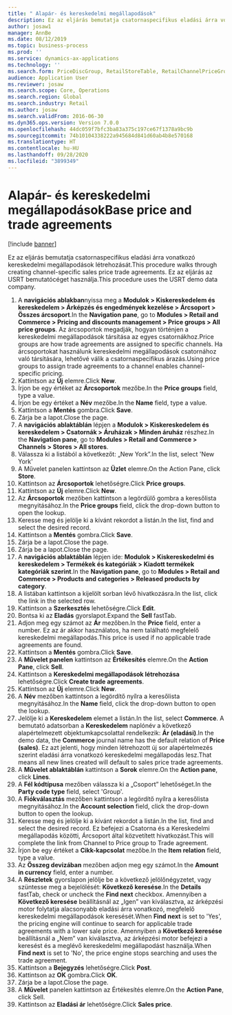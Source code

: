 ```yaml
---
title: " Alapár- és kereskedelmi megállapodások"
description: Ez az eljárás bemutatja csatornaspecifikus eladási árra vonatkozó kereskedelmi megállapodások létrehozását.
author: josaw1
manager: AnnBe
ms.date: 08/12/2019
ms.topic: business-process
ms.prod: ''
ms.service: dynamics-ax-applications
ms.technology: ''
ms.search.form: PriceDiscGroup, RetailStoreTable, RetailChannelPriceGroup, EcoResProductDetailsExtended, PriceDiscAdmTable, PriceDiscAdm
audience: Application User
ms.reviewer: josaw
ms.search.scope: Core, Operations
ms.search.region: Global
ms.search.industry: Retail
ms.author: josaw
ms.search.validFrom: 2016-06-30
ms.dyn365.ops.version: Version 7.0.0
ms.openlocfilehash: 44dc059f7bfc3ba83a375c197ce67f1378a9bc9b
ms.sourcegitcommit: 74b10104338222a945684d841d60ab4b8e570168
ms.translationtype: HT
ms.contentlocale: hu-HU
ms.lasthandoff: 09/28/2020
ms.locfileid: "3899349"
---
```

# <a name="base-price-and-trade-agreements"></a><span data-ttu-id="8eeea-103"> Alapár- és kereskedelmi megállapodások</span><span class="sxs-lookup"><span data-stu-id="8eeea-103">Base price and trade agreements</span></span>

[!include [banner](../includes/banner.md)]

<span data-ttu-id="8eeea-104">Ez az eljárás bemutatja csatornaspecifikus eladási árra vonatkozó kereskedelmi megállapodások létrehozását.</span><span class="sxs-lookup"><span data-stu-id="8eeea-104">This procedure walks through creating channel-specific sales price trade agreements.</span></span> <span data-ttu-id="8eeea-105">Ez az eljárás az USRT bemutatócéget használja.</span><span class="sxs-lookup"><span data-stu-id="8eeea-105">This procedure uses the USRT demo data company.</span></span>

1. <span data-ttu-id="8eeea-106">A **navigációs ablakban**nyissa meg a **Modulok > Kiskereskedelem és kereskedelem > Árképzés és engedmények kezelése > Árcsoport > Összes árcsoport**.</span><span class="sxs-lookup"><span data-stu-id="8eeea-106">In the **Navigation pane**, go to **Modules > Retail and Commerce > Pricing and discounts management > Price groups > All price groups**.</span></span> <span data-ttu-id="8eeea-107">Az árcsoportok megadják, hogyan történjen a kereskedelmi megállapodások társítása az egyes csatornákhoz.</span><span class="sxs-lookup"><span data-stu-id="8eeea-107">Price groups are how trade agreements are assigned to specific channels.</span></span> <span data-ttu-id="8eeea-108">Ha árcsoportokat használunk kereskedelmi megállapodások csatornához való társítására, lehetővé válik a csatornaspecifikus árazás.</span><span class="sxs-lookup"><span data-stu-id="8eeea-108">Using price groups to assign trade agreements to a channel enables channel-specific pricing.</span></span>  
2. <span data-ttu-id="8eeea-109">Kattintson az **Új** elemre.</span><span class="sxs-lookup"><span data-stu-id="8eeea-109">Click **New**.</span></span>
3. <span data-ttu-id="8eeea-110">Írjon be egy értéket az **Árcsoportok** mezőbe.</span><span class="sxs-lookup"><span data-stu-id="8eeea-110">In the **Price groups** field, type a value.</span></span>
4. <span data-ttu-id="8eeea-111">Írjon be egy értéket a **Név** mezőbe.</span><span class="sxs-lookup"><span data-stu-id="8eeea-111">In the **Name** field, type a value.</span></span>
5. <span data-ttu-id="8eeea-112">Kattintson a **Mentés** gombra.</span><span class="sxs-lookup"><span data-stu-id="8eeea-112">Click **Save**.</span></span>
6. <span data-ttu-id="8eeea-113">Zárja be a lapot.</span><span class="sxs-lookup"><span data-stu-id="8eeea-113">Close the page.</span></span>
7. <span data-ttu-id="8eeea-114">A **navigációs ablaktáblán** lépjen a **Modulok > Kiskereskedelem és kereskedelem > Csatornák > Áruházak > Minden áruház** részhez.</span><span class="sxs-lookup"><span data-stu-id="8eeea-114">In the **Navigation pane**, go to **Modules > Retail and Commerce > Channels > Stores > All stores**.</span></span>
8. <span data-ttu-id="8eeea-115">Válassza ki a listából a következőt: „New York”.</span><span class="sxs-lookup"><span data-stu-id="8eeea-115">In the list, select 'New York'</span></span>
9. <span data-ttu-id="8eeea-116">A Művelet panelen kattintson az **Üzlet** elemre.</span><span class="sxs-lookup"><span data-stu-id="8eeea-116">On the Action Pane, click **Store**.</span></span>
10. <span data-ttu-id="8eeea-117">Kattintson az **Árcsoportok** lehetőségre.</span><span class="sxs-lookup"><span data-stu-id="8eeea-117">Click **Price groups**.</span></span>
11. <span data-ttu-id="8eeea-118">Kattintson az **Új** elemre.</span><span class="sxs-lookup"><span data-stu-id="8eeea-118">Click **New**.</span></span>
12. <span data-ttu-id="8eeea-119">Az **Árcsoportok** mezőben kattintson a legördülő gombra a keresőlista megnyitásához.</span><span class="sxs-lookup"><span data-stu-id="8eeea-119">In the **Price groups** field, click the drop-down button to open the lookup.</span></span>
13. <span data-ttu-id="8eeea-120">Keresse meg és jelölje ki a kívánt rekordot a listán.</span><span class="sxs-lookup"><span data-stu-id="8eeea-120">In the list, find and select the desired record.</span></span>
14. <span data-ttu-id="8eeea-121">Kattintson a **Mentés** gombra.</span><span class="sxs-lookup"><span data-stu-id="8eeea-121">Click **Save**.</span></span>
15. <span data-ttu-id="8eeea-122">Zárja be a lapot.</span><span class="sxs-lookup"><span data-stu-id="8eeea-122">Close the page.</span></span>
16. <span data-ttu-id="8eeea-123">Zárja be a lapot.</span><span class="sxs-lookup"><span data-stu-id="8eeea-123">Close the page.</span></span>
17. <span data-ttu-id="8eeea-124">A **navigációs ablaktáblán** lépjen ide: **Modulok > Kiskereskedelmi és kereskedelem > Termékek és kategóriák > Kiadott termékek kategóriák szerint**.</span><span class="sxs-lookup"><span data-stu-id="8eeea-124">In the **Navigation pane**, go to **Modules > Retail and Commerce > Products and categories > Released products by category**.</span></span>
18. <span data-ttu-id="8eeea-125">A listában kattintson a kijelölt sorban lévő hivatkozásra.</span><span class="sxs-lookup"><span data-stu-id="8eeea-125">In the list, click the link in the selected row.</span></span>
19. <span data-ttu-id="8eeea-126">Kattintson a **Szerkesztés** lehetőségre.</span><span class="sxs-lookup"><span data-stu-id="8eeea-126">Click **Edit**.</span></span>
20. <span data-ttu-id="8eeea-127">Bontsa ki az **Eladás** gyorslapot.</span><span class="sxs-lookup"><span data-stu-id="8eeea-127">Expand the **Sell** fastTab.</span></span>
21. <span data-ttu-id="8eeea-128">Adjon meg egy számot az **Ár** mezőben.</span><span class="sxs-lookup"><span data-stu-id="8eeea-128">In the **Price** field, enter a number.</span></span> <span data-ttu-id="8eeea-129">Ez az ár akkor használatos, ha nem található megfelelő kereskedelmi megállapodás.</span><span class="sxs-lookup"><span data-stu-id="8eeea-129">This price is used if no applicable trade agreements are found.</span></span>  
22. <span data-ttu-id="8eeea-130">Kattintson a **Mentés** gombra.</span><span class="sxs-lookup"><span data-stu-id="8eeea-130">Click **Save**.</span></span>
23. <span data-ttu-id="8eeea-131">A **Művelet panelen** kattintson az **Értékesítés** elemre.</span><span class="sxs-lookup"><span data-stu-id="8eeea-131">On the **Action Pane**, click **Sell**.</span></span>
24. <span data-ttu-id="8eeea-132">Kattintson a **Kereskedelmi megállapodások létrehozása** lehetőségre.</span><span class="sxs-lookup"><span data-stu-id="8eeea-132">Click **Create trade agreements**.</span></span>
25. <span data-ttu-id="8eeea-133">Kattintson az **Új** elemre.</span><span class="sxs-lookup"><span data-stu-id="8eeea-133">Click **New**.</span></span>
26. <span data-ttu-id="8eeea-134">A **Név** mezőben kattintson a legördítő nyílra a keresőlista megnyitásához.</span><span class="sxs-lookup"><span data-stu-id="8eeea-134">In the **Name** field, click the drop-down button to open the lookup.</span></span>
27. <span data-ttu-id="8eeea-135">Jelölje ki a **Kereskedelem** elemet a listán.</span><span class="sxs-lookup"><span data-stu-id="8eeea-135">In the list, select **Commerce**.</span></span> <span data-ttu-id="8eeea-136">A bemutató adatsorban a **Kereskedelem** naplónév a következő alapértelmezett objektumkapcsolattal rendelkezik: **Ár (eladási)**.</span><span class="sxs-lookup"><span data-stu-id="8eeea-136">In the demo data, the **Commerce** journal name has the default relation of **Price (sales)**.</span></span> <span data-ttu-id="8eeea-137">Ez azt jelenti, hogy minden létrehozott új sor alapértelmezés szerint eladási árra vonatkozó kereskedelmi megállapodás lesz.</span><span class="sxs-lookup"><span data-stu-id="8eeea-137">That means all new lines created will default to sales price trade agreements.</span></span>  
28. <span data-ttu-id="8eeea-138">A **Művelet ablaktáblán** kattintson a **Sorok** elemre.</span><span class="sxs-lookup"><span data-stu-id="8eeea-138">On the **Action pane**, click **Lines**.</span></span>
29. <span data-ttu-id="8eeea-139">A **Fél kódtípusa** mezőben válassza ki a „Csoport” lehetőséget.</span><span class="sxs-lookup"><span data-stu-id="8eeea-139">In the **Party code type** field, select 'Group'.</span></span>
30. <span data-ttu-id="8eeea-140">A **Fiókválasztás** mezőben kattintson a legördítő nyílra a keresőlista megnyitásához.</span><span class="sxs-lookup"><span data-stu-id="8eeea-140">In the **Account selection** field, click the drop-down button to open the lookup.</span></span>
31. <span data-ttu-id="8eeea-141">Keresse meg és jelölje ki a kívánt rekordot a listán.</span><span class="sxs-lookup"><span data-stu-id="8eeea-141">In the list, find and select the desired record.</span></span> <span data-ttu-id="8eeea-142">Ez befejezi a Csatorna és a Kereskedelmi megállapodás közötti, Árcsoport által közvetített hivatkozást.</span><span class="sxs-lookup"><span data-stu-id="8eeea-142">This will complete the link from Channel to Price group to Trade agreement.</span></span>  
32. <span data-ttu-id="8eeea-143">Írjon be egy értéket a **Cikk-kapcsolat** mezőbe.</span><span class="sxs-lookup"><span data-stu-id="8eeea-143">In the **Item relation** field, type a value.</span></span>
33. <span data-ttu-id="8eeea-144">Az **Összeg devizában** mezőben adjon meg egy számot.</span><span class="sxs-lookup"><span data-stu-id="8eeea-144">In the **Amount in currency** field, enter a number.</span></span>
34. <span data-ttu-id="8eeea-145">A **Részletek** gyorslapon jelölje be a következő jelölőnégyzetet, vagy szüntesse meg a bejelölését: **Következő keresése**.</span><span class="sxs-lookup"><span data-stu-id="8eeea-145">In the **Details** fastTab, check or uncheck the **Find next** checkbox.</span></span> <span data-ttu-id="8eeea-146">Amennyiben a **Következő keresése** beállításnál az „Igen” van kiválasztva, az árképzési motor folytatja alacsonyabb eladási árra vonatkozó, megfelelő kereskedelmi megállapodások keresését.</span><span class="sxs-lookup"><span data-stu-id="8eeea-146">When **Find next** is set to 'Yes', the pricing engine will continue to search for applicable trade agreements with a lower sale price.</span></span> <span data-ttu-id="8eeea-147">Amennyiben a **Következő keresése** beállításnál a „Nem” van kiválasztva, az árképzési motor befejezi a keresést és a meglévő kereskedelmi megállapodást használja.</span><span class="sxs-lookup"><span data-stu-id="8eeea-147">When **Find next** is set to 'No', the price engine stops searching and uses the trade agreement.</span></span>  
35. <span data-ttu-id="8eeea-148">Kattintson a **Bejegyzés** lehetőségre.</span><span class="sxs-lookup"><span data-stu-id="8eeea-148">Click **Post**.</span></span>
36. <span data-ttu-id="8eeea-149">Kattintson az **OK** gombra.</span><span class="sxs-lookup"><span data-stu-id="8eeea-149">Click **OK**.</span></span>
37. <span data-ttu-id="8eeea-150">Zárja be a lapot.</span><span class="sxs-lookup"><span data-stu-id="8eeea-150">Close the page.</span></span>
38. <span data-ttu-id="8eeea-151">A **Művelet** panelen kattintson az Értékesítés elemre.</span><span class="sxs-lookup"><span data-stu-id="8eeea-151">On the **Action Pane**, click Sell.</span></span>
39. <span data-ttu-id="8eeea-152">Kattintson az **Eladási ár** lehetőségre.</span><span class="sxs-lookup"><span data-stu-id="8eeea-152">Click **Sales price**.</span></span>

